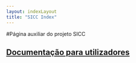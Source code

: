 ```yaml
---
layout: indexLayout
title: "SICC Index"
---
```

#Página auxiliar do projeto SICC

## [Documentação para utilizadores](https://spmssicc.github.io/documents_pages/documents)
